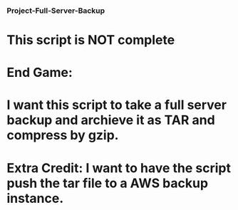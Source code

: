 ### Project-Full-Server-Backup ###

# This script is NOT complete #

# End Game:
#	I want this script to take a full server backup and archieve it as TAR and compress by gzip.
#	Extra Credit: I want to have the script push the tar file to a AWS backup instance.
